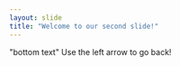 ```yaml
---
layout: slide
title: "Welcome to our second slide!"
---
```

"bottom text"
Use the left arrow to go back!
